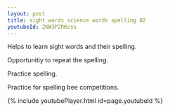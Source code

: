 ```yaml
---
layout: post
title: sight words science words spelling 82
youtubeId: ZKW3PZRKcss
---
```

 
 
Helps to learn sight words and their spelling.

Opportunitiy to repeat the spelling. 

Practice spelling. 
 
Practice for spelling bee competitions. 
 
{% include youtubePlayer.html id=page.youtubeId %}
 
 

